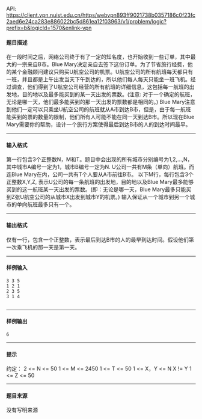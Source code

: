 API: https://client.vpn.nuist.edu.cn/https/webvpn893ff9021738b0357186c0f23fc2aed6e24ca283e886022bc5d861ea12f03963/v1/problem/logic?prefix=b&logicId=1570&enlink-vpn

#### 题目描述

在一段时间之后，网络公司终于有了一定的知名度，也开始收到一些订单，其中最大的一宗来自B市。Blue Mary决定亲自去签下这份订单。为了节省旅行经费，他的某个金融顾问建议只购买U航空公司的机票。U航空公司的所有航班每天都只有一班，并且都是上午出发当天下午到达的，所以他们每人每天只能坐一班飞机。经过调查，他们得到了U航空公司经营的所有航班的详细信息，这包括每一航班的出发地，目的地以及最多能买到的某一天出发的票数。(注意: 对于一个确定的航班，无论是哪一天，他们最多能买到的那一天出发的票数都是相同的。) Blue Mary注意到他们一定可以只乘坐U航空公司的航班就从A市到达B市，但是，由于每一航班能买到的票的数量的限制，他们所有人可能不能在同一天到达B市。所以现在Blue Mary需要你的帮助，设计一个旅行方案使得最后到达B市的人的到达时间最早。

---

#### 输入格式

第一行包含3个正整数N，M和T。题目中会出现的所有城市分别编号为1,2,…,N，其中城市A编号一定为1，城市B编号一定为N. U公司一共有M条（单向）航班。而连Blue Mary在内，公司一共有T个人要从A市前往B市。 以下M行，每行包含3个正整数X,Y,Z, 表示U公司的每一条航班的出发地，目的地以及Blue Mary最多能够买到的这一航班某一天出发的票数。(即：无论是哪一天，Blue Mary最多只能买到Z张U航空公司的从城市X出发到城市Y的机票。) 输入保证从一个城市到另一个城市的单向航班最多只有一个。

---

#### 输出格式

仅有一行，包含一个正整数，表示最后到达B市的人的最早到达时间。假设他们第一次乘飞机的那一天是第一天。

---

#### 样例输入
```
3 3 5
1 2 1
2 3 5
3 1 4


```

---

#### 样例输出
```
6

```

---

#### 提示

约定： 2 <= N <= 50 1 <= M <= 2450 1 <= T <= 50 1 <= X，Y <= N X != Y 1 <= Z <= 50

---

#### 题目来源

没有写明来源